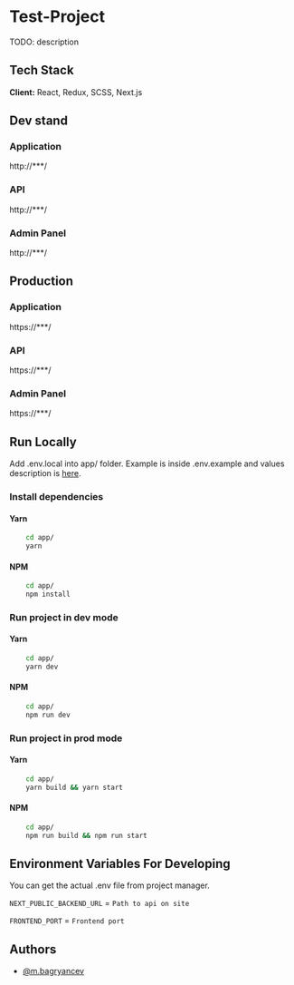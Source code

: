 # Test-Project

TODO: description

## Tech Stack

**Client:** React, Redux, SCSS, Next.js



## Dev stand
### Application
http://***/
### API
http://***/
### Admin Panel
http://***/

## Production
### Application
https://***/
### API
https://***/
### Admin Panel
https://***/

## Run Locally

Add .env.local into app/ folder. Example is inside .env.example and values description is [here](#variables).  

### Install dependencies
#### Yarn
```bash
    cd app/
    yarn
```

#### NPM
```bash
    cd app/
    npm install
```

### Run project in dev mode
#### Yarn
```bash
    cd app/
    yarn dev
```

#### NPM
```bash
    cd app/
    npm run dev
```

### Run project in prod mode
#### Yarn
```bash
    cd app/
    yarn build && yarn start
```

#### NPM
```bash
    cd app/
    npm run build && npm run start
```

## <a name="variables"></a> Environment Variables For Developing
You can get the actual .env file from project manager.  

`NEXT_PUBLIC_BACKEND_URL` = `Path to api on site`  

`FRONTEND_PORT` = `Frontend port`  

## Authors
- [@m.bagryancev](https://gitlab.com/m.bagryancev)

  
